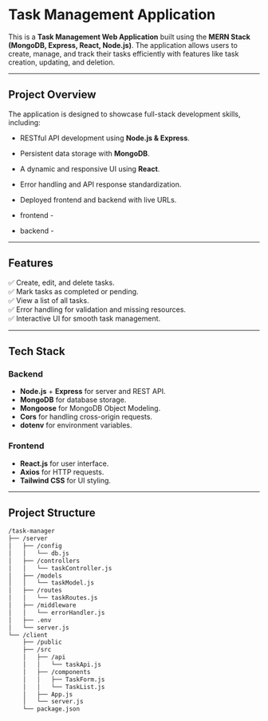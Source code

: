 #  Task Management Application

This is a **Task Management Web Application** built using the **MERN Stack (MongoDB, Express, React, Node.js)**. The application allows users to create, manage, and track their tasks efficiently with features like task creation, updating, and deletion.

---

##  **Project Overview**
The application is designed to showcase full-stack development skills, including:
- RESTful API development using **Node.js & Express**.
- Persistent data storage with **MongoDB**.
- A dynamic and responsive UI using **React**.
- Error handling and API response standardization.
- Deployed frontend and backend with live URLs.

- frontend - 
- backend  - 

---

##  **Features**
✅ Create, edit, and delete tasks.  
✅ Mark tasks as completed or pending.  
✅ View a list of all tasks.  
✅ Error handling for validation and missing resources.  
✅ Interactive UI for smooth task management.

---

##  **Tech Stack**
###  Backend
- **Node.js** + **Express** for server and REST API.
- **MongoDB** for database storage.
- **Mongoose** for MongoDB Object Modeling.
- **Cors** for handling cross-origin requests.
- **dotenv** for environment variables.

###  Frontend
- **React.js** for user interface.
- **Axios** for HTTP requests.
- **Tailwind CSS** for UI styling.

---

##  **Project Structure**
```bash
/task-manager
├── /server
│   ├── /config
│   │   └── db.js
│   ├── /controllers
│   │   └── taskController.js
│   ├── /models
│   │   └── taskModel.js
│   ├── /routes
│   │   └── taskRoutes.js
│   ├── /middleware
│   │   └── errorHandler.js
│   ├── .env
│   └── server.js
└── /client
    ├── /public
    ├── /src
    │   ├── /api
    │   │   └── taskApi.js
    │   ├── /components
    │   │   ├── TaskForm.js
    │   │   └── TaskList.js
    │   ├── App.js
    │   └── server.js
    └── package.json
